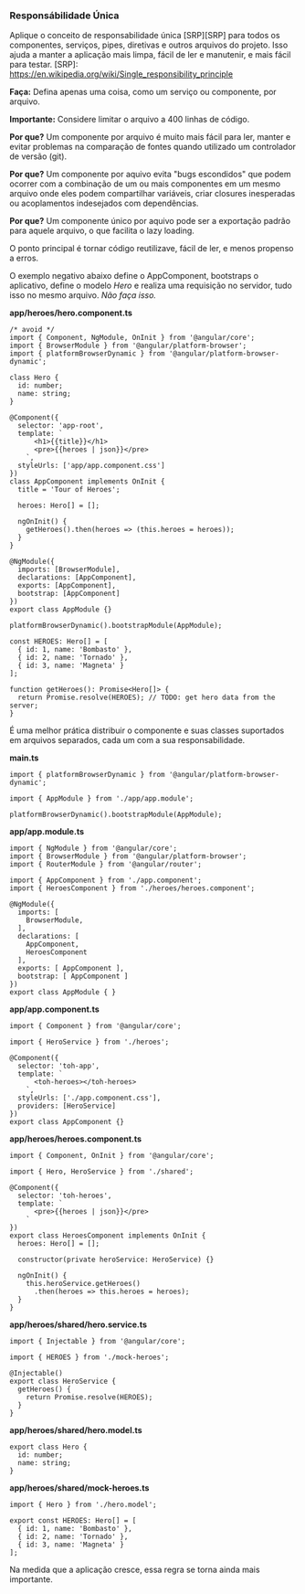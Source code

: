 ### Responsábilidade Única

Aplique o conceito de responsabilidade única [SRP][SRP] para todos os componentes, serviços, pipes, diretivas e outros arquivos do projeto. Isso ajuda a manter a aplicação mais limpa, fácil de ler e manutenir, e mais fácil para testar.
[SRP]: https://en.wikipedia.org/wiki/Single_responsibility_principle

**Faça:** Defina apenas uma coisa, como um serviço ou componente, por arquivo.

**Importante:** Considere limitar o arquivo a 400 linhas de código.

**Por que?** Um componente por arquivo é muito mais fácil para ler, manter e evitar problemas na comparação de fontes quando utilizado um controlador de versão (git).

**Por que?** Um componente por aquivo evita "bugs escondidos" que podem ocorrer com a combinação de um ou mais componentes em um mesmo arquivo onde eles podem compartilhar variáveis, criar closures inesperadas ou acoplamentos indesejados com dependências.

**Por que?** Um componente único por aquivo pode ser a exportação padrão para aquele arquivo, o que facilita o lazy loading.

O ponto principal é tornar código reutilizave, fácil de ler, e menos propenso a erros.

O exemplo negativo abaixo define o AppComponent, bootstraps o aplicativo, define o modelo *Hero* e realiza uma requisição no servidor, tudo isso no mesmo arquivo. *Não faça isso.*

**app/heroes/hero.component.ts**
```
/* avoid */
import { Component, NgModule, OnInit } from '@angular/core';
import { BrowserModule } from '@angular/platform-browser';
import { platformBrowserDynamic } from '@angular/platform-browser-dynamic';

class Hero {
  id: number;
  name: string;
}

@Component({
  selector: 'app-root',
  template: `
      <h1>{{title}}</h1>
      <pre>{{heroes | json}}</pre>
    `,
  styleUrls: ['app/app.component.css']
})
class AppComponent implements OnInit {
  title = 'Tour of Heroes';

  heroes: Hero[] = [];

  ngOnInit() {
    getHeroes().then(heroes => (this.heroes = heroes));
  }
}

@NgModule({
  imports: [BrowserModule],
  declarations: [AppComponent],
  exports: [AppComponent],
  bootstrap: [AppComponent]
})
export class AppModule {}

platformBrowserDynamic().bootstrapModule(AppModule);

const HEROES: Hero[] = [
  { id: 1, name: 'Bombasto' },
  { id: 2, name: 'Tornado' },
  { id: 3, name: 'Magneta' }
];

function getHeroes(): Promise<Hero[]> {
  return Promise.resolve(HEROES); // TODO: get hero data from the server;
}
```
É uma melhor prática distribuir o componente e suas classes suportados em arquivos separados, cada um com a sua responsabilidade.

**main.ts**
```
import { platformBrowserDynamic } from '@angular/platform-browser-dynamic';

import { AppModule } from './app/app.module';

platformBrowserDynamic().bootstrapModule(AppModule);
```
**app/app.module.ts**
```
import { NgModule } from '@angular/core';
import { BrowserModule } from '@angular/platform-browser';
import { RouterModule } from '@angular/router';

import { AppComponent } from './app.component';
import { HeroesComponent } from './heroes/heroes.component';

@NgModule({
  imports: [
    BrowserModule,
  ],
  declarations: [
    AppComponent,
    HeroesComponent
  ],
  exports: [ AppComponent ],
  bootstrap: [ AppComponent ]
})
export class AppModule { }
```
**app/app.component.ts**
```
import { Component } from '@angular/core';

import { HeroService } from './heroes';

@Component({
  selector: 'toh-app',
  template: `
      <toh-heroes></toh-heroes>
    `,
  styleUrls: ['./app.component.css'],
  providers: [HeroService]
})
export class AppComponent {}
```
**app/heroes/heroes.component.ts**
```
import { Component, OnInit } from '@angular/core';

import { Hero, HeroService } from './shared';

@Component({
  selector: 'toh-heroes',
  template: `
      <pre>{{heroes | json}}</pre>
    `
})
export class HeroesComponent implements OnInit {
  heroes: Hero[] = [];

  constructor(private heroService: HeroService) {}

  ngOnInit() {
    this.heroService.getHeroes()
      .then(heroes => this.heroes = heroes);
  }
}
```
**app/heroes/shared/hero.service.ts**
```
import { Injectable } from '@angular/core';

import { HEROES } from './mock-heroes';

@Injectable()
export class HeroService {
  getHeroes() {
    return Promise.resolve(HEROES);
  }
}
```
**app/heroes/shared/hero.model.ts**
```
export class Hero {
  id: number;
  name: string;
}
```
**app/heroes/shared/mock-heroes.ts**
```
import { Hero } from './hero.model';

export const HEROES: Hero[] = [
  { id: 1, name: 'Bombasto' },
  { id: 2, name: 'Tornado' },
  { id: 3, name: 'Magneta' }
];
```
Na medida que a aplicação cresce, essa regra se torna ainda mais importante.




